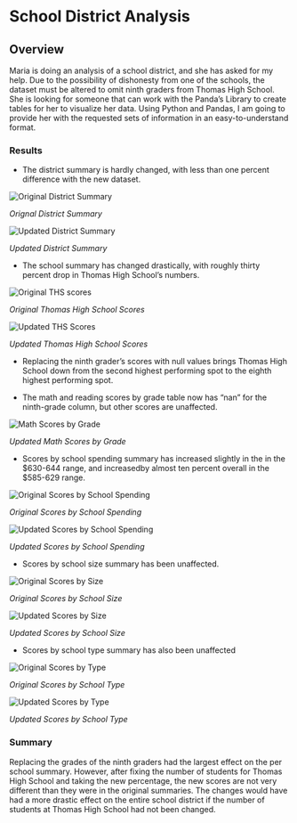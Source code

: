 # School District Analysis

## Overview
Maria is doing an analysis of a school district, and she has asked for my help. Due to the possibility of dishonesty from one of the schools, the dataset must be altered to omit ninth graders from Thomas High School. She is looking for someone that can work with the Panda’s Library to create tables for her to visualize her data. Using Python and Pandas, I am going to provide her with the requested sets of information in an easy-to-understand format.

### Results
-	The district summary is hardly changed, with less than one percent difference with the new dataset.

![Original District Summary](https://user-images.githubusercontent.com/86024575/127038716-f8dc1db1-7793-418c-bf06-66021cf5bcb7.png)

*Orignal District Summary*

![Updated District Summary](https://user-images.githubusercontent.com/86024575/127038749-beb39141-03e7-4887-9631-ecb7b03820eb.png)

*Updated District Summary*

-	The school summary has changed drastically, with roughly thirty percent drop in Thomas High School’s numbers.

![Original THS scores](https://user-images.githubusercontent.com/86024575/127042632-13cf1a90-9bae-4151-9ae7-0fd23ed8e5e6.png)

*Original Thomas High School Scores*

![Updated THS Scores](https://user-images.githubusercontent.com/86024575/127042654-ac43c474-04e8-44f1-8297-0d50e5ee7108.png)

*Updated Thomas High School Scores*

-	Replacing the ninth grader’s scores with null values brings Thomas High School down from the second highest performing spot to the eighth highest performing spot.

-	The math and reading scores by grade table now has “nan” for the ninth-grade column, but other scores are unaffected.

![Math Scores by Grade](https://user-images.githubusercontent.com/86024575/127040711-b9b494c3-20ab-465c-bfa8-4352a3c42782.png)

*Updated Math Scores by Grade*

-	Scores by school spending summary has increased slightly in the in the $630-644 range, and increasedby almost ten percent overall in the $585-629 range.

![Original Scores by School Spending](https://user-images.githubusercontent.com/86024575/127041334-63ea8e6c-a0ee-4cb7-8e5e-28d821cc605e.png)

*Original Scores by School Spending*

![Updated Scores by School Spending](https://user-images.githubusercontent.com/86024575/127041383-aaefb868-1c0d-46f1-ae92-b7968c513f13.png)

*Updated Scores by School Spending*

-	Scores by school size summary has been unaffected.

![Original Scores by Size](https://user-images.githubusercontent.com/86024575/127041941-43c0e924-faf9-4a49-9151-8b34c27ccf56.png)

*Original Scores by School Size*

![Updated Scores by Size](https://user-images.githubusercontent.com/86024575/127042001-61fa8d5b-c6a1-4136-b92c-1dce1541f80a.png)

*Updated Scores by School Size*

-	Scores by school type summary has also been unaffected

![Original Scores by Type](https://user-images.githubusercontent.com/86024575/127042311-221d72da-978f-4e4d-b214-2a35ce1e8c55.png)

*Original Scores by School Type*

![Updated Scores by Type](https://user-images.githubusercontent.com/86024575/127042350-c81c18a9-d875-4e40-b260-82b76c45e8f1.png)

*Updated Scores by School Type*

### Summary
Replacing the grades of the ninth graders had the largest effect on the per school summary. However, after fixing the number of students for Thomas High School and taking the new percentage, the new scores are not very different than they were in the original summaries. The changes would have had a more drastic effect on the entire school district if the number of students at Thomas High School had not been changed. 
